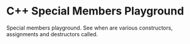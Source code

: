 # C++ Special Members Playground

Special members playground. See when are various constructors, assignments and destructors called.
